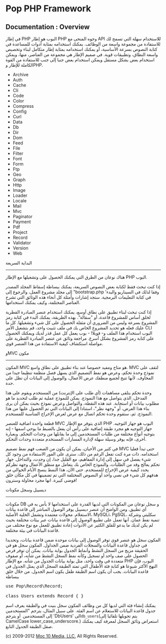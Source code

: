 Pop PHP Framework
=================

Documentation : Overview
------------------------

في إطار PHP البوب ​​هو إطار PHP وجوه المنحى مع API للاستخدام سهلة التي تسمح لك للاستفادة من مجموعة واسعة من الوظائف. يمكنك استخدامه بمثابة أدوات للمساعدة في كتابة النصوص بسرعة الأساسية، أو يمكنك استخدامه بمثابة إطار متكامل لبناء وتخصيص واسعة النطاق، وتطبيقات قوية. في صميم الإطار هي مجموعة من العناصر، منها، ويمكن استخدام بعض بشكل مستقل ويمكن استخدام بعض جنبا إلى جنب للاستفادة من القوة الكاملة للإطار وPHP.


* Archive
* Auth
* Cache
* Cli
* Code
* Color
* Compress
* Config
* Curl
* Data
* Db
* Dir
* Dom
* Feed
* File
* Filter
* Font
* Form
* Ftp
* Geo
* Graph
* Http
* Image
* Loader
* Locale
* Mail
* Mvc
* Paginator
* Payment
* Pdf
* Project
* Record
* Validator
* Version
* Web

البداية السريعة

----------

هناك نوعان من الطرق التي يمكنك الحصول على وتشغيلها مع الإطار PHP البوب.


إذا كنت تبحث فقط لكتابة بعض النصوص السريعة، يمكنك ببساطة إسقاط المجلد المصدر إلى مجلد مشروع العمل، والرجوع إلى "bootstrap.php 'وفقا لذلك في السيناريو والبدء في كتابة التعليمات البرمجية. ستجد إشارات وأمثلة كل أنحاء هذه الوثائق التي تشرح العناصر المختلفة، وكيف يمكنك استخدامها.


إذا كنت تبحث لبناء تطبيق على نطاق أوسع، يمكنك استخدام عنصر المبادرة القطرية لخلق أساس للمشروع قاعدة، أو "سقالة". بهذه الطريقة، يمكنك البدء في كتابة رمز المشروع بسرعة وليس من الضروري أن مثقلة الحصول على كل شيء وتشغيلها. كل ما عليك فعله هو تحديد المشروع الخاص بك في ملف تثبيت واحد، قم بتشغيل الأمر CLI البوب ​​استخدام هذا الملف و- فويلا! - بوب يعمل كل عمل قذر لديك ويمكنك الحصول على كتابة رمز المشروع بشكل أسرع. مراجعة وثائق عن عنصر المبادرة القطرية على مواصلة استكشاف كيفية الاستفادة من هذا العنصر قوي.

وMVC مكون

-----------------

المكون MVC هو متاح ومفيد خصوصا عند بناء تطبيق على نطاق واسع. MVC لتقف على نموذج وحدة تحكم، وعرض هو نمط التصميم الذي يسهل فصل منظمة تنظيما جيدا من المخاوف. لأنها تتيح لجميع منطقك عرض الأعمال، والوصول إلى البيانات أن تظل على حدة.

وحدة تحكم يتلقى مساهمات (أي طلب على الإنترنت) من المستخدم ويقوم على هذا المدخل، الذي يتواصل مع هذا النموذج. يمكن للنموذج عملية ثم طلب لتحديد ما هو مطلوب بيانات أو استجابة. عند هذه النقطة، والتواصل وعرض نموذج بحيث يمكن أن يرى بناء هذا العرض، أو "وجهة نظر"، استنادا إلى البيانات التي تم الحصول عليها من هذا النموذج. ثم، ستقوم وحدة تحكم اتصال مع عرض لعرض الإخراج المناسبة للمستخدم.

قطعة واحدة اضافية للعنصر MVC الذي يتوفر مع الإطار PHP البوب ​​هو جهاز التوجيه. جهاز التوجيه هو مجرد طبقة إضافية على رأس أن يفعل بالضبط ما يوحي اسمها - إنه بتوجيه أنواع مختلفة من طلبات المستخدمين إلى ما يقابلها من وحدات التحكم. وبعبارة أخرى، فإنه يوفر وسيلة سهلة لإدارة المسارات المستخدم متعددة وحدات التحكم.

في كثير من الأحيان، يمكن أن يكون من الصعب فهم نمط تصميم MVC حتى تبدأ فعليا استخدامه. ذات مرة كنت تفعل الرغم من ذلك، سترى على الفور الاستفادة من وجود كل شيء يفصل في سهل إلى إدارة المفاهيم، مع القليل جدا، إن وجدت، والتداخل. جهاز تحكم يعالج وفد من الطلبات، والنموذج الخاص بك يتعامل مع منطق الأعمال وجهة نظركم يحدد كيفية عرض الإخراج للمستخدم. حتى الآن، هذا النمط ينسخ الأيام الخوالي من هدفهم كل شيء في نصي واحد أو النصوص المختلفة التي تم تضمينها في كل مكان خلق فوضى كبيرة. انها مجرد محاولة وسترون!


ديسيبل وسجل مكونات

--------------------------

مكونات DB و سجل نوعان من المكونات التي لديها القدرة على استخدامها لا بأس به في أي تطبيق. ومن الواضح أن عنصر ديسيبل يوفر الوصول المباشر إلى قاعدة بيانات الاستعلام. محولات معتمدة وتشمل الخلية الأصلية، MySQLi، PgSQL، سكليتي وشركة تنمية نفط عمان. أنها تعمل على تطبيع الوصول إلى قاعدة بيانات عبر بيئات مختلفة بحيث لم يكن لديك ما يدعو للقلق الكثير عن الأدوات إعادة تطبيق للعمل مع نوع مختلف من قاعدة البيانات في بيئة مختلفة.


المكون سجل هو عنصر قوي توفر الوصول إلى بيانات موحدة ضمن قاعدة بيانات، وتحديدا في جداول قاعدة البيانات والسجلات الفردية ضمن الجداول. المكون سجل هو في الحقيقة مزيج من السجل النشط وأنماط الجدول بوابة بيانات. يمكن أن توفر فرص الحصول على صف واحد أو تسجيل وكأنه نمط السجل النشط من شأنه، أو صفوف متعددة في وقت واحد، مثل بوابة بيانات الجدول من شأنه. مع الإطار PHP البوب، فإن النهج الأكثر شيوعا هو كتابة فئة الأطفال التي تمتد الطبقة السجل الذي يمثل الجدول في قاعدة البيانات. يجب أن يكون اسم الطبقة طفل يكون اسم الجدول. من خلال خلق ببساطة


<pre>
use Pop\Record\Record;

class Users extends Record { }
</pre>

يمكنك إنشاء فئة التي لديها كل من وظائف المكون سجل بنيت في والطبقة يعرف اسم جدول قاعدة البيانات للاستعلام عن اسم الفئة. على سبيل المثال، يترجم "المستخدمين إلى المستخدمين` `أو يترجم 'DbUsers' الى` db_users `(يتم تحويلها تلقائيا إلى CamelCase lower_case_underscore.) استعراض وثائق السجل لمعرفة كيف يمكنك صقل الطبقة الجدول التابع.

(c) 2009-2012 [Moc 10 Media, LLC.](http://www.moc10media.com) All Rights Reserved.
